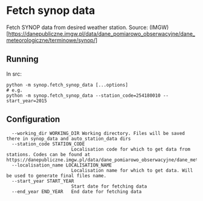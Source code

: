 # Fetch synop data

Fetch SYNOP data from desired weather station. Source: (IMGW)[https://danepubliczne.imgw.pl/data/dane_pomiarowo_obserwacyjne/dane_meteorologiczne/terminowe/synop/]

## Running

In src:
```
python -m synop.fetch_synop_data [...options]
# e.g.
python -m synop.fetch_synop_data --station_code=254180010 --start_year=2015
```

## Configuration
```
  --working_dir WORKING_DIR Working directory. Files will be saved there in synop_data and auto_station_data dirs
  --station_code STATION_CODE
                        Localisation code for which to get data from stations. Codes can be found at https://danepubliczne.imgw.pl/data/dane_pomiarowo_obserwacyjne/dane_meteorologiczne/wykaz_stacji.csv
  --localisation_name LOCALISATION_NAME
                        Localisation name for which to get data. Will be used to generate final files name.
  --start_year START_YEAR
                        Start date for fetching data
  --end_year END_YEAR   End date for fetching data
```
